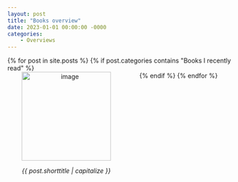 ```yaml
---
layout: post
title: "Books overview"
date: 2023-01-01 00:00:00 -0000
categories: 
    - Overviews
---
```

<!-- programatically show all images in folder /images -->
<!-- set the title to the basename of the each image -->
<!-- capitalize the first letter of the title -->
<!-- Replace "-" with " " in the title -->
<!-- Put the title below the image and center it -->
<!-- Title in italics -->
<!-- Only include img if not starts with "_" -->
<!-- TODO  Link to the psts --> 

<div style="display: flex; flex-wrap: wrap; justify-content: space-around;">
    <!-- loop through posts, only select those with certain category -->
    {% for post in site.posts %}
        {% if post.categories contains "Books I recently read" %}
            <div style="text-align: center;">
                <a href="{{ post.url }}">
                    <img src="{{ site.baseurl }}/images/{{ post.image }}" alt="image" height="200"/>
                </a>
                <p style="text-align: center; font-style: italic; font-size: 14px;">{{ post.shorttitle | capitalize }}
                </p>
            </div>
        {% endif %}
    {% endfor %}
</div>



